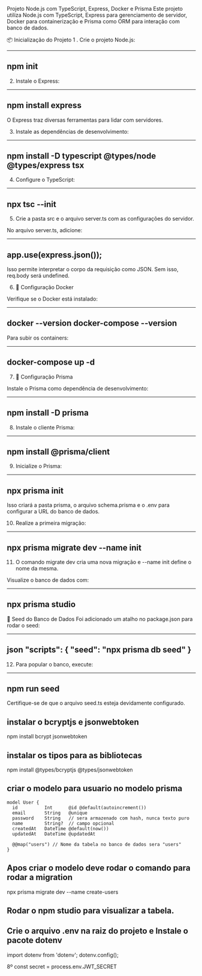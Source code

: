 Projeto Node.js com TypeScript, Express, Docker e Prisma
Este projeto utiliza Node.js com TypeScript, Express para gerenciamento de servidor, Docker para containerização e Prisma como ORM para interação com banco de dados.

📦 Inicialização do Projeto
1 . Crie o projeto Node.js:

---
npm init
---
2. Instale o Express:

---
npm install express
---
O Express traz diversas ferramentas para lidar com servidores.

3. Instale as dependências de desenvolvimento:

---
npm install -D typescript @types/node @types/express tsx
---
4. Configure o TypeScript:

---
npx tsc --init
---
5. Crie a pasta src e o arquivo server.ts com as configurações do servidor.

No arquivo server.ts, adicione:

---
app.use(express.json());
---
Isso permite interpretar o corpo da requisição como JSON. Sem isso, req.body será undefined.

6. 🐳 Configuração Docker

Verifique se o Docker está instalado:

---
docker --version
docker-compose --version
---
Para subir os containers:

---
docker-compose up -d
---
7. 🧬 Configuração Prisma

Instale o Prisma como dependência de desenvolvimento:

---
npm install -D prisma
---
8. Instale o cliente Prisma:

---
npm install @prisma/client
---

9. Inicialize o Prisma:

---
npx prisma init
---
Isso criará a pasta prisma, o arquivo schema.prisma e o .env para configurar a URL do banco de dados.

10. Realize a primeira migração:

---
npx prisma migrate dev --name init
---
11. O comando migrate dev cria uma nova migração e --name init define o nome da mesma.

Visualize o banco de dados com:

---
npx prisma studio
---
🌱 Seed do Banco de Dados
Foi adicionado um atalho no package.json para rodar o seed:

---
json
"scripts": {
  "seed": "npx prisma db seed"
}
---
12. Para popular o banco, execute:

---
npm run seed
---
Certifique-se de que o arquivo seed.ts esteja devidamente configurado.

instalar o bcryptjs e jsonwebtoken
---
npm install bcrypt jsonwebtoken


instalar os tipos para as bibliotecas
---
npm install @types/bcryptjs  @types/jsonwebtoken


criar o modelo para usuario no modelo prisma
---
```
model User {
  id          Int      @id @default(autoincrement())
  email       String   @unique
  password    String   // sera armazenado com hash, nunca texto puro
  name        String?  // campo opcional
  createdAt   DateTime @default(now()) 
  updatedAt   DateTime @updatedAt 

  @@map("users") // Nome da tabela no banco de dados sera "users"
}
```

Apos criar o modelo deve rodar o comando para rodar a migration
---
npx prisma migrate dev --name create-users

Rodar o npm studio para visualizar a tabela. 
---

Crie o arquivo .env na raiz do projeto e Instale o pacote dotenv
---
import dotenv from 'dotenv';
dotenv.config();

8º const secret = process.env.JWT_SECRET
